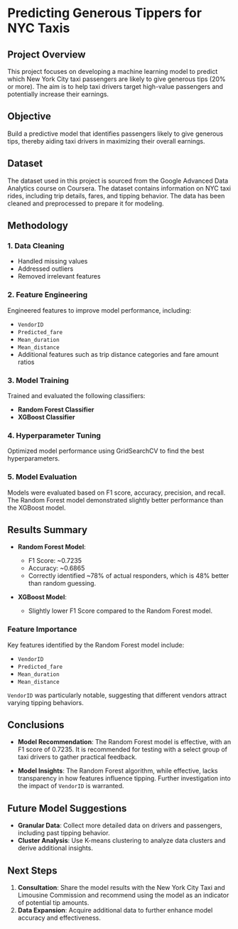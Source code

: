 # Predicting Generous Tippers for NYC Taxis

## Project Overview

This project focuses on developing a machine learning model to predict which New York City taxi passengers are likely to give generous tips (20% or more). The aim is to help taxi drivers target high-value passengers and potentially increase their earnings.

## Objective

Build a predictive model that identifies passengers likely to give generous tips, thereby aiding taxi drivers in maximizing their overall earnings.

## Dataset

The dataset used in this project is sourced from the Google Advanced Data Analytics course on Coursera. The dataset contains information on NYC taxi rides, including trip details, fares, and tipping behavior. The data has been cleaned and preprocessed to prepare it for modeling.

## Methodology

### 1. Data Cleaning

- Handled missing values
- Addressed outliers
- Removed irrelevant features

### 2. Feature Engineering

Engineered features to improve model performance, including:
- `VendorID`
- `Predicted_fare`
- `Mean_duration`
- `Mean_distance`
- Additional features such as trip distance categories and fare amount ratios

### 3. Model Training

Trained and evaluated the following classifiers:
- **Random Forest Classifier**
- **XGBoost Classifier**

### 4. Hyperparameter Tuning

Optimized model performance using GridSearchCV to find the best hyperparameters.

### 5. Model Evaluation

Models were evaluated based on F1 score, accuracy, precision, and recall. The Random Forest model demonstrated slightly better performance than the XGBoost model.

## Results Summary

- **Random Forest Model**:
  - F1 Score: ~0.7235
  - Accuracy: ~0.6865
  - Correctly identified ~78% of actual responders, which is 48% better than random guessing.

- **XGBoost Model**:
  - Slightly lower F1 Score compared to the Random Forest model.

### Feature Importance

Key features identified by the Random Forest model include:
- `VendorID`
- `Predicted_fare`
- `Mean_duration`
- `Mean_distance`

`VendorID` was particularly notable, suggesting that different vendors attract varying tipping behaviors.

## Conclusions

- **Model Recommendation**: The Random Forest model is effective, with an F1 score of 0.7235. It is recommended for testing with a select group of taxi drivers to gather practical feedback.
  
- **Model Insights**: The Random Forest algorithm, while effective, lacks transparency in how features influence tipping. Further investigation into the impact of `VendorID` is warranted.

## Future Model Suggestions

- **Granular Data**: Collect more detailed data on drivers and passengers, including past tipping behavior.
- **Cluster Analysis**: Use K-means clustering to analyze data clusters and derive additional insights.

## Next Steps

1. **Consultation**: Share the model results with the New York City Taxi and Limousine Commission and recommend using the model as an indicator of potential tip amounts.
2. **Data Expansion**: Acquire additional data to further enhance model accuracy and effectiveness.
